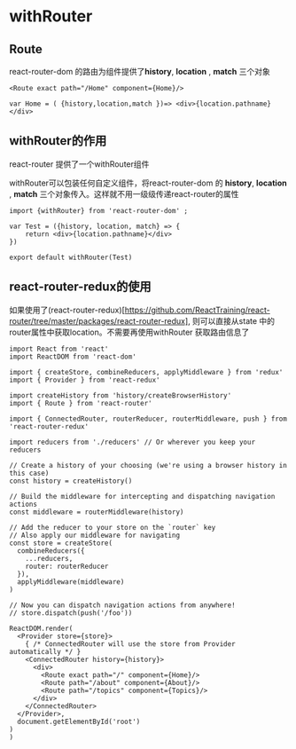 # withRouter

## Route

react-router-dom 的路由为组件提供了**history**, **location** , **match** 三个对象
```
<Route exact path="/Home" component={Home}/>

var Home = ( {history,location,match })=> <div>{location.pathname}</div>
```

## withRouter的作用

react-router 提供了一个withRouter组件

withRouter可以包装任何自定义组件，将react-router-dom 的 **history**, **location** , **match** 三个对象传入。这样就不用一级级传递react-router的属性

```
import {withRouter} from 'react-router-dom' ;

var Test = ({history, location, match} => {
    return <div>{location.pathname}</div>
})

export default withRouter(Test)
```

## react-router-redux的使用

如果使用了(react-router-redux)[https://github.com/ReactTraining/react-router/tree/master/packages/react-router-redux], 则可以直接从state 中的router属性中获取location。不需要再使用withRouter 获取路由信息了

```
import React from 'react'
import ReactDOM from 'react-dom'

import { createStore, combineReducers, applyMiddleware } from 'redux'
import { Provider } from 'react-redux'

import createHistory from 'history/createBrowserHistory'
import { Route } from 'react-router'

import { ConnectedRouter, routerReducer, routerMiddleware, push } from 'react-router-redux'

import reducers from './reducers' // Or wherever you keep your reducers

// Create a history of your choosing (we're using a browser history in this case)
const history = createHistory()

// Build the middleware for intercepting and dispatching navigation actions
const middleware = routerMiddleware(history)

// Add the reducer to your store on the `router` key
// Also apply our middleware for navigating
const store = createStore(
  combineReducers({
    ...reducers,
    router: routerReducer
  }),
  applyMiddleware(middleware)
)

// Now you can dispatch navigation actions from anywhere!
// store.dispatch(push('/foo'))

ReactDOM.render(
  <Provider store={store}>
    { /* ConnectedRouter will use the store from Provider automatically */ }
    <ConnectedRouter history={history}>
      <div>
        <Route exact path="/" component={Home}/>
        <Route path="/about" component={About}/>
        <Route path="/topics" component={Topics}/>
      </div>
    </ConnectedRouter>
  </Provider>,
  document.getElementById('root')
)
)
```
